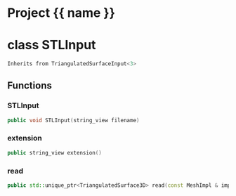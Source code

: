 <script setup>
import {useRoute} from 'vitepress'
const {path} = useRoute()
const tokens = path.split('/')
const words = tokens[2].split('-');
for (let i = 0; i < words.length; i++) {
    words[i] = words[i].charAt(0).toUpperCase() + words[i].slice(1);
    words[i] = words[i].replace('geode', 'Geode')
}
const name = words.join('-');
</script>
# Project {{ name }}

# class STLInput


```cpp
Inherits from TriangulatedSurfaceInput<3>
```



## Functions

### STLInput

```cpp
public void STLInput(string_view filename)
```


### extension

```cpp
public string_view extension()
```


### read

```cpp
public std::unique_ptr<TriangulatedSurface3D> read(const MeshImpl & impl)
```




